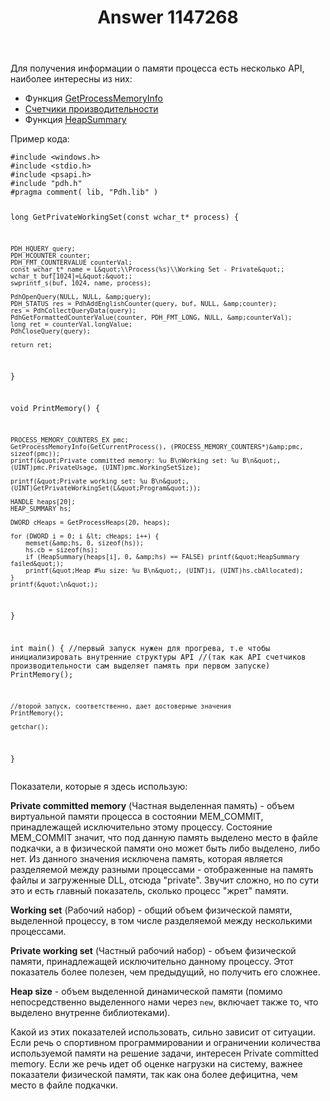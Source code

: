 ﻿---
title: "Answer 1147268"
se.owner.user_id: 240512
se.owner.display_name: "MSDN.WhiteKnight"
se.owner.link: "https://ru.stackoverflow.com/users/240512/msdn-whiteknight"
se.answer_id: 1147268
se.question_id: 1060420
se.post_type: answer
se.is_accepted: True
---
<p>Для получения информации о памяти процесса есть несколько API, наиболее интересны из них:</p>
<ul>
<li>Функция <a href="https://docs.microsoft.com/en-us/windows/win32/api/psapi/nf-psapi-getprocessmemoryinfo" rel="nofollow noreferrer">GetProcessMemoryInfo</a></li>
<li><a href="https://docs.microsoft.com/en-us/windows/win32/perfctrs/performance-counters-portal" rel="nofollow noreferrer">Счетчики производительности</a></li>
<li>Функция <a href="https://docs.microsoft.com/en-us/windows/win32/api/heapapi/nf-heapapi-heapsummary" rel="nofollow noreferrer">HeapSummary</a></li>
</ul>
<p>Пример кода:</p>
<pre><code>#include &lt;windows.h&gt;
#include &lt;stdio.h&gt;
#include &lt;psapi.h&gt;
#include &quot;pdh.h&quot;
#pragma comment( lib, &quot;Pdh.lib&quot; )

long GetPrivateWorkingSet(const wchar_t* process) {

    PDH_HQUERY query;
    PDH_HCOUNTER counter;
    PDH_FMT_COUNTERVALUE counterVal;
    const wchar_t* name = L&quot;\\Process(%s)\\Working Set - Private&quot;;
    wchar_t buf[1024]=L&quot;&quot;;
    swprintf_s(buf, 1024, name, process);

    PdhOpenQuery(NULL, NULL, &amp;query);
    PDH_STATUS res = PdhAddEnglishCounter(query, buf, NULL, &amp;counter);
    res = PdhCollectQueryData(query);       
    PdhGetFormattedCounterValue(counter, PDH_FMT_LONG, NULL, &amp;counterVal);
    long ret = counterVal.longValue;
    PdhCloseQuery(query);

    return ret;
}

void PrintMemory() {
    
    PROCESS_MEMORY_COUNTERS_EX pmc;
    GetProcessMemoryInfo(GetCurrentProcess(), (PROCESS_MEMORY_COUNTERS*)&amp;pmc, sizeof(pmc));
    printf(&quot;Private committed memory: %u B\nWorking set: %u B\n&quot;, (UINT)pmc.PrivateUsage, (UINT)pmc.WorkingSetSize);

    printf(&quot;Private working set: %u B\n&quot;, (UINT)GetPrivateWorkingSet(L&quot;Program&quot;));

    HANDLE heaps[20];
    HEAP_SUMMARY hs;

    DWORD cHeaps = GetProcessHeaps(20, heaps);

    for (DWORD i = 0; i &lt; cHeaps; i++) {
        memset(&amp;hs, 0, sizeof(hs));
        hs.cb = sizeof(hs);
        if (HeapSummary(heaps[i], 0, &amp;hs) == FALSE) printf(&quot;HeapSummary failed&quot;);
        printf(&quot;Heap #%u size: %u B\n&quot;, (UINT)i, (UINT)hs.cbAllocated);
    }
    printf(&quot;\n&quot;);
}

int main()
{
    //первый запуск нужен для прогрева, т.е чтобы инициализировать внутренние структуры API
    //(так как API счетчиков производительности сам выделяет память при первом запуске)
    PrintMemory();

    //второй запуск, соответственно, дает достоверные значения
    PrintMemory();

    getchar();
}
</code></pre>
<p>Показатели, которые я здесь использую:</p>
<p><strong>Private committed memory</strong> (Частная выделенная память) - объем виртуальной памяти процесса в состоянии MEM_COMMIT, принадлежащей исключительно этому процессу. Состояние MEM_COMMIT значит, что под данную память выделено место в файле подкачки, а в физической памяти оно может быть либо выделено, либо нет. Из данного значения исключена память, которая является разделяемой между разными процессами - отображенные на память файлы и загруженные DLL, отсюда &quot;private&quot;. Звучит сложно, но по сути это и есть главный показатель, сколько процесс &quot;жрет&quot; памяти.</p>
<p><strong>Working set</strong> (Рабочий набор) - общий объем физической памяти, выделенной процессу, в том числе разделяемой между несколькими процессами.</p>
<p><strong>Private working set</strong> (Частный рабочий набор) - объем физической памяти, принадлежащей исключительно данному процессу. Этот показатель более полезен, чем предыдущий, но получить его сложнее.</p>
<p><strong>Heap size</strong> - объем выделенной динамической памяти (помимо непосредственно выделенного нами через <code>new</code>, включает также то, что выделено внутренне библиотеками).</p>
<p>Какой из этих показателей использовать, сильно зависит от ситуации. Если речь о спортивном программировании и ограничении количества используемой памяти на решение задачи, интересен Private committed memory. Если же речь идет об оценке нагрузки на систему, важнее показатели физической памяти, так как она более дефицитна, чем место в файле подкачки.</p>
